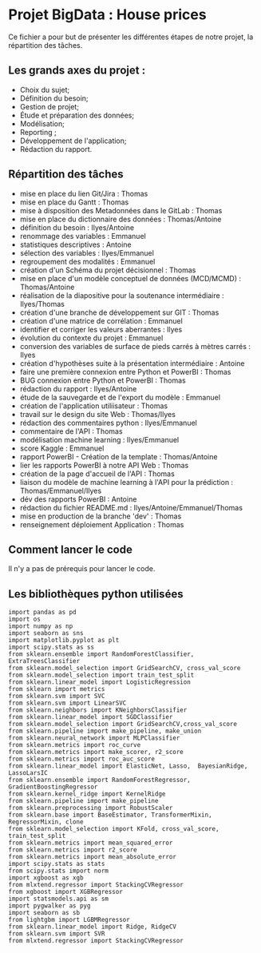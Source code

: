 # Projet BigData : House prices

Ce fichier a pour but de présenter les différentes étapes de notre projet, la répartition des tâches.

## Les grands axes du projet :
- Choix du sujet;
- Définition du besoin;
- Gestion de projet;
- Étude et préparation des données;
- Modélisation;
- Reporting ;
- Développement de l'application;
- Rédaction du rapport.

## Répartition des tâches

- mise en place du lien Git/Jira : Thomas
- mise en place du Gantt : Thomas
- mise à disposition des Metadonnées dans le GitLab : Thomas
- mise en place du dictionnaire des données : Thomas/Antoine
- définition du besoin : Ilyes/Antoine
- renommage des variables : Emmanuel
- statistiques descriptives : Antoine
- sélection des variables : Ilyes/Emmanuel 
- regroupement des modalités : Emmanuel
- création d'un Schéma du projet décisionnel : Thomas
- mise en place d'un modèle conceptuel de données (MCD/MCMD) : Thomas/Antoine
- réalisation de la diapositive pour la soutenance intermédiaire : Ilyes/Thomas
- création d'une branche de développement sur GIT : Thomas
- création d'une matrice de corrélation : Emmanuel 
- identifier et corriger les valeurs aberrantes : Ilyes
- évolution du contexte du projet : Emmanuel
- conversion des variables de surface de pieds carrés à mètres carrés : Ilyes
- création d'hypothèses suite à la présentation intermédiaire : Antoine
- faire une première connexion entre Python et PowerBI : Thomas
- BUG connexion entre Python et PowerBI : Thomas
- rédaction du rapport : Ilyes/Antoine
- étude de la sauvegarde et de l'export du modèle : Emmanuel
- création de l'application utiliisateur : Thomas
- travail sur le design du site Web : Thomas/Ilyes
- rédaction des commentaires python : Ilyes/Emmanuel
- commentaire de l'API : Thomas
- modélisation machine learning : Ilyes/Emmanuel
- score Kaggle : Emmanuel
- rapport PowerBI - Création de la template : Thomas/Antoine
- lier les rapports PowerBI à notre API Web : Thomas
- création de la page d'accueil de l'API : Thomas
- liaison du modèle de machine learning à l'API pour la prédiction : Thomas/Emmanuel/Ilyes
- dév des rapports PowerBI : Antoine
- rédaction du fichier README.md : Ilyes/Antoine/Emmanuel/Thomas
- mise en production de la branche 'dev' : Thomas
- renseignement déploiement Application : Thomas

## Comment lancer le code 

Il n'y a pas de prérequis pour lancer le code.

## Les bibliothèques python utilisées
`import pandas as pd`   
`import os`  
`import numpy as np`  
`import seaborn as sns`  
`import matplotlib.pyplot as plt`  
`import scipy.stats as ss`  
`from sklearn.ensemble import RandomForestClassifier, ExtraTreesClassifier`  
`from sklearn.model_selection import GridSearchCV, cross_val_score`  
`from sklearn.model_selection import train_test_split`  
`from sklearn.linear_model import LogisticRegression`  
`from sklearn import metrics`  
`from sklearn.svm import SVC`  
`from sklearn.svm import LinearSVC`  
`from sklearn.neighbors import KNeighborsClassifier`  
`from sklearn.linear_model import SGDClassifier`  
`from sklearn.model_selection import GridSearchCV,cross_val_score`  
`from sklearn.pipeline import make_pipeline, make_union`  
`from sklearn.neural_network import MLPClassifier`  
`from sklearn.metrics import roc_curve`  
`from sklearn.metrics import make_scorer, r2_score`  
`from sklearn.metrics import roc_auc_score`  
`from sklearn.linear_model import ElasticNet, Lasso,  BayesianRidge, LassoLarsIC`  
`from sklearn.ensemble import RandomForestRegressor,  GradientBoostingRegressor`  
`from sklearn.kernel_ridge import KernelRidge`  
`from sklearn.pipeline import make_pipeline`  
`from sklearn.preprocessing import RobustScaler`  
`from sklearn.base import BaseEstimator, TransformerMixin, RegressorMixin, clone`  
`from sklearn.model_selection import KFold, cross_val_score, train_test_split`  
`from sklearn.metrics import mean_squared_error`  
`from sklearn.metrics import r2_score`   
`from sklearn.metrics import mean_absolute_error`  
`import scipy.stats as stats`  
`from scipy.stats import norm`   
`import xgboost as xgb`   
`from mlxtend.regressor import StackingCVRegressor`  
`from xgboost import XGBRegressor`  
`import statsmodels.api as sm`  
`import pygwalker as pyg`  
`import seaborn as sb`  
`from lightgbm import LGBMRegressor`  
`from sklearn.linear_model import Ridge, RidgeCV`  
`from sklearn.svm import SVR`  
`from mlxtend.regressor import StackingCVRegressor`  

